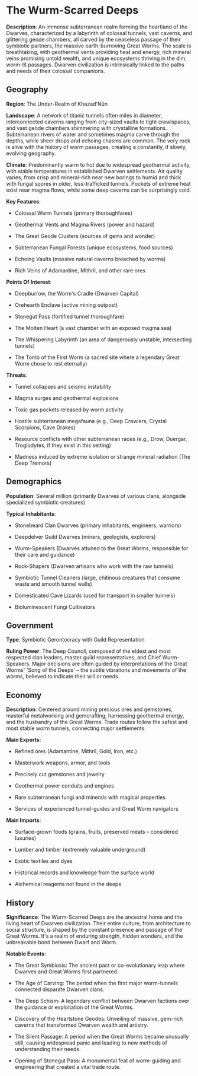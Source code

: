
# The Wurm-Scarred Deeps
**Description**: An immense subterranean realm forming the heartland of the Dwarves, characterized by a labyrinth of colossal tunnels, vast caverns, and glittering geode chambers, all carved by the ceaseless passage of their symbiotic partners, the massive earth-burrowing Great Worms. The scale is breathtaking, with geothermal vents providing heat and energy, rich mineral veins promising untold wealth, and unique ecosystems thriving in the dim, worm-lit passages. Dwarven civilization is intrinsically linked to the paths and needs of their colossal companions.


## Geography
**Region**: The Under-Realm of Khazad'Nûn

**Landscape**: A network of titanic tunnels often miles in diameter, interconnected caverns ranging from city-sized vaults to tight crawlspaces, and vast geode chambers shimmering with crystalline formations. Subterranean rivers of water and sometimes magma carve through the depths, while sheer drops and echoing chasms are common. The very rock is alive with the history of worm passages, creating a constantly, if slowly, evolving geography.

**Climate**: Predominantly warm to hot due to widespread geothermal activity, with stable temperatures in established Dwarven settlements. Air quality varies, from crisp and mineral-rich near new borings to humid and thick with fungal spores in older, less-trafficked tunnels. Pockets of extreme heat exist near magma flows, while some deep caverns can be surprisingly cold.

**Key Features**:
- Colossal Worm Tunnels (primary thoroughfares)

- Geothermal Vents and Magma Rivers (power and hazard)

- The Great Geode Clusters (sources of gems and wonder)

- Subterranean Fungal Forests (unique ecosystems, food sources)

- Echoing Vaults (massive natural caverns breached by worms)

- Rich Veins of Adamantine, Mithril, and other rare ores

**Points Of Interest**:
- Deepburrow, the Worm's Cradle (Dwarven Capital)

- Orehearth Enclave (active mining outpost)

- Stonegut Pass (fortified tunnel thoroughfare)

- The Molten Heart (a vast chamber with an exposed magma sea)

- The Whispering Labyrinth (an area of dangerously unstable, intersecting tunnels)

- The Tomb of the First Worm (a sacred site where a legendary Great Worm chose to rest eternally)

**Threats**:
- Tunnel collapses and seismic instability

- Magma surges and geothermal explosions

- Toxic gas pockets released by worm activity

- Hostile subterranean megafauna (e.g., Deep Crawlers, Crystal Scorpions, Cave Drakes)

- Resource conflicts with other subterranean races (e.g., Drow, Duergar, Troglodytes, if they exist in this setting)

- Madness induced by extreme isolation or strange mineral radiation (The Deep Tremors)


## Demographics
**Population**: Several million (primarily Dwarves of various clans, alongside specialized symbiotic creatures)

**Typical Inhabitants**:
- Stonebeard Clan Dwarves (primary inhabitants, engineers, warriors)

- Deepdelver Guild Dwarves (miners, geologists, explorers)

- Wurm-Speakers (Dwarves attuned to the Great Worms, responsible for their care and guidance)

- Rock-Shapers (Dwarven artisans who work with the raw tunnels)

- Symbiotic Tunnel Cleaners (large, chitinous creatures that consume waste and smooth tunnel walls)

- Domesticated Cave Lizards (used for transport in smaller tunnels)

- Bioluminescent Fungi Cultivators


## Government
**Type**: Symbiotic Gerontocracy with Guild Representation

**Ruling Power**: The Deep Council, composed of the eldest and most respected clan leaders, master guild representatives, and Chief Wurm-Speakers. Major decisions are often guided by interpretations of the Great Worms' 'Song of the Deeps' – the subtle vibrations and movements of the worms, believed to indicate their will or needs.


## Economy
**Description**: Centered around mining precious ores and gemstones, masterful metalworking and gemcrafting, harnessing geothermal energy, and the husbandry of the Great Worms. Trade routes follow the safest and most stable worm tunnels, connecting major settlements.

**Main Exports**:
- Refined ores (Adamantine, Mithril, Gold, Iron, etc.)

- Masterwork weapons, armor, and tools

- Precisely cut gemstones and jewelry

- Geothermal power conduits and engines

- Rare subterranean fungi and minerals with magical properties

- Services of experienced tunnel-guides and Great Worm navigators

**Main Imports**:
- Surface-grown foods (grains, fruits, preserved meats – considered luxuries)

- Lumber and timber (extremely valuable underground)

- Exotic textiles and dyes

- Historical records and knowledge from the surface world

- Alchemical reagents not found in the deeps


## History
**Significance**: The Wurm-Scarred Deeps are the ancestral home and the living heart of Dwarven civilization. Their entire culture, from architecture to social structure, is shaped by the constant presence and passage of the Great Worms. It's a realm of enduring strength, hidden wonders, and the unbreakable bond between Dwarf and Worm.

**Notable Events**:
- The Great Symbiosis: The ancient pact or co-evolutionary leap where Dwarves and Great Worms first partnered.

- The Age of Carving: The period when the first major worm-tunnels connected disparate Dwarven clans.

- The Deep Schism: A legendary conflict between Dwarven factions over the guidance or exploitation of the Great Worms.

- Discovery of the Heartstone Geodes: Unveiling of massive, gem-rich caverns that transformed Dwarven wealth and artistry.

- The Silent Passage: A period when the Great Worms became unusually still, causing widespread panic and leading to new methods of understanding their needs.

- Opening of Stonegut Pass: A monumental feat of worm-guiding and engineering that created a vital trade route.


